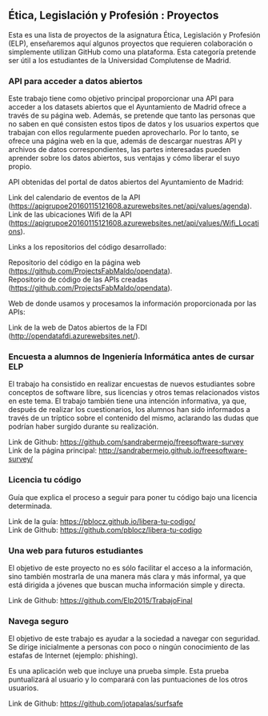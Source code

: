 ## Ética, Legislación y Profesión : Proyectos

Esta es una lista de proyectos de la asignatura Ética, Legislación y Profesión (ELP), enseñaremos aquí algunos proyectos que
requieren colaboración o simplemente utilizan GitHub como una plataforma. Esta categoría pretende ser útil a los estudiantes
de la Universidad Complutense de Madrid.

### API para acceder a datos abiertos
Este trabajo tiene como objetivo principal proporcionar una API para acceder a los datasets abiertos que el
Ayuntamiento de Madrid ofrece a través de su página web. Además, se pretende que tanto las personas que no saben en qué consisten
estos tipos de datos y los usuarios expertos que trabajan con ellos regularmente pueden aprovecharlo.
Por lo tanto, se ofrece una página web en la que, además de descargar nuestras API y archivos de datos correspondientes,
las partes interesadas pueden aprender sobre los datos abiertos, sus ventajas y cómo liberar el suyo propio.

API obtenidas del portal de datos abiertos del Ayuntamiento de Madrid:

Link del calendario de eventos de la API (https://apigrupoe20160115121608.azurewebsites.net/api/values/agenda).    
Link de las ubicaciones Wifi de la API (https://apigrupoe20160115121608.azurewebsites.net/api/values/Wifi_Locations).    

Links a los repositorios del código desarrollado: 

Repositorio del código en la página web (https://github.com/ProjectsFabMaldo/opendata).     
Repositorio de código de las APIs creadas (https://github.com/ProjectsFabMaldo/opendata).   

Web de donde usamos y procesamos la información proporcionada por las APIs:   

Link de la web de Datos abiertos de la FDI  (http://opendatafdi.azurewebsites.net/).   


### Encuesta a alumnos de Ingeniería Informática antes de cursar ELP

El trabajo ha consistido en realizar encuestas de nuevos estudiantes sobre conceptos de software libre, sus
licencias y otros temas relacionados vistos en este tema. El trabajo también tiene una intención informativa,
ya que, después de realizar los cuestionarios, los alumnos han sido informados a través de un tríptico sobre el contenido del
mismo, aclarando las dudas que podrían haber surgido durante su realización.

Link de Github: https://github.com/sandrabermejo/freesoftware-survey     
Link de la página principal: http://sandrabermejo.github.io/freesoftware-survey/   

### Licencia tu código
Guía que explica el proceso a seguir para poner tu código bajo una licencia determinada.

Link de la guía: https://pblocz.github.io/libera-tu-codigo/    
Link de Github: https://github.com/pblocz/libera-tu-codigo

### Una web para futuros estudiantes 
El objetivo de este proyecto no es sólo facilitar el acceso a la información,
sino también mostrarla de una manera más clara y más informal, ya que está dirigida a
jóvenes que buscan mucha información simple y directa.

Link de Github: https://github.com/Elp2015/TrabajoFinal   


### Navega seguro

El objetivo de este trabajo es ayudar a la sociedad a navegar con seguridad. Se dirige inicialmente a personas con
poco o ningún conocimiento de las estafas de Internet (ejemplo: phishing).

Es una aplicación web que incluye una prueba simple. Esta prueba puntualizará al usuario y lo comparará
con las puntuaciones de los otros usuarios.

Link de Github: https://github.com/jotapalas/surfsafe    
